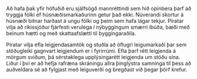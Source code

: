 Að hafa þak yfir höfuðið eru sjálfsögð mannréttindi sem hið opinbera þarf að tryggja fólki ef húsnæðismarkaðurinn getur það ekki. Núverandi skortur á húsnæði bitnar harðast á ungu fólki og þeim sem hafa lágar tekjur. Píratar vilja að ríkissjóður fjárfesti verulega í nýbyggingum smærri íbúða, bæði með beinum hætti og með skattaafslætti til byggingaraðila.

Píratar vilja efla leigjendasamtök og stuðla að öflugri leigumarkaði þar sem stöðugleiki gagnvart leigjendum er í fyrirrúmi. Efla þarf rétt leigjenda á mörgum sviðum, þá sérstaklega upplýsingarétt leigjenda um stöðu sína. Liður í því er að hefja rafræna skráningu allra þinglýstra samninga til þess að auðveldara sé að fylgjast með leiguverði og bregðast við þegar þörf krefur.
